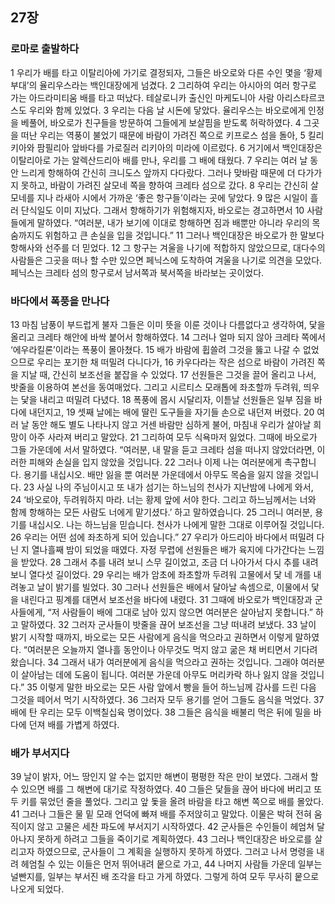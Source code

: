 ## 27장
### 로마로 출발하다
1 우리가 배를 타고 이탈리아에 가기로 결정되자, 그들은 바오로와 다른 수인 몇을 ‘황제 부대’의 율리우스라는 백인대장에게 넘겼다.
2 그리하여 우리는 아시아의 여러 항구로 가는 아드라미티움 배를 타고 떠났다. 테살로니카 출신인 마케도니아 사람 아리스타르코스도 우리와 함께 있었다.
3 우리는 다음 날 시돈에 닿았다. 율리우스는 바오로에게 인정을 베풀어, 바오로가 친구들을 방문하여 그들에게 보살핌을 받도록 허락하였다.
4 그곳을 떠난 우리는 역풍이 불었기 때문에 바람이 가려진 쪽으로 키프로스 섬을 돌아,
5 킬리키아와 팜필리아 앞바다를 가로질러 리키아의 미라에 이르렀다.
6 거기에서 백인대장은 이탈리아로 가는 알렉산드리아 배를 만나, 우리를 그 배에 태웠다.
7 우리는 여러 날 동안 느리게 항해하여 간신히 크니도스 앞까지 다다랐다. 그러나 맞바람 때문에 더 다가가지 못하고, 바람이 가려진 살모네 쪽을 향하여 크레타 섬으로 갔다.
8 우리는 간신히 살모네를 지나 라새아 시에서 가까운 ‘좋은 항구들’이라는 곳에 닿았다.
9 많은 시일이 흘러 단식일도 이미 지났다. 그래서 항해하기가 위험해지자, 바오로는 경고하면서
10 사람들에게 말하였다. “여러분, 내가 보기에 이대로 항해하면 짐과 배뿐만 아니라 우리의 목숨까지도 위험하고 큰 손실을 입을 것입니다.”
11 그러나 백인대장은 바오로가 한 말보다 항해사와 선주를 더 믿었다.
12 그 항구는 겨울을 나기에 적합하지 않았으므로, 대다수의 사람들은 그곳을 떠나 할 수만 있으면 페닉스에 도착하여 겨울을 나기로 의견을 모았다. 페닉스는 크레타 섬의 항구로서 남서쪽과 북서쪽을 바라보는 곳이었다.
### 바다에서 폭풍을 만나다
13 마침 남풍이 부드럽게 불자 그들은 이미 뜻을 이룬 것이나 다름없다고 생각하여, 닻을 올리고 크레타 해안에 바싹 붙어서 항해하였다.
14 그러나 얼마 되지 않아 크레타 쪽에서 ‘에우라킬론’이라는 폭풍이 몰아쳤다.
15 배가 바람에 휩쓸려 그것을 뚫고 나갈 수 없었으므로 우리는 포기한 채 떠밀려 다니다가,
16 카우다라는 작은 섬으로 바람이 가려진 쪽을 지날 때, 간신히 보조선을 붙잡을 수 있었다.
17 선원들은 그것을 끌어 올리고 나서, 밧줄을 이용하여 본선을 동여매었다. 그리고 시르티스 모래톱에 좌초할까 두려워, 띄우는 닻을 내리고 떠밀려 다녔다.
18 폭풍에 몹시 시달리자, 이튿날 선원들은 일부 짐을 바다에 내던지고,
19 셋째 날에는 배에 딸린 도구들을 자기들 손으로 내던져 버렸다.
20 여러 날 동안 해도 별도 나타나지 않고 거센 바람만 심하게 불어, 마침내 우리가 살아날 희망이 아주 사라져 버리고 말았다.
21 그리하여 모두 식욕마저 잃었다. 그때에 바오로가 그들 가운데에 서서 말하였다. “여러분, 내 말을 듣고 크레타 섬을 떠나지 않았더라면, 이러한 피해와 손실을 입지 않았을 것입니다.
22 그러나 이제 나는 여러분에게 촉구합니다. 용기를 내십시오. 배만 잃을 뿐 여러분 가운데에서 아무도 목숨을 잃지 않을 것입니다.
23 사실 나의 주님이시고 또 내가 섬기는 하느님의 천사가 지난밤에 나에게 와서,
24 ‘바오로야, 두려워하지 마라. 너는 황제 앞에 서야 한다. 그리고 하느님께서는 너와 함께 항해하는 모든 사람도 너에게 맡기셨다.’ 하고 말하였습니다.
25 그러니 여러분, 용기를 내십시오. 나는 하느님을 믿습니다. 천사가 나에게 말한 그대로 이루어질 것입니다.
26 우리는 어떤 섬에 좌초하게 되어 있습니다.”
27 우리가 아드리아 바다에서 떠밀려 다닌 지 열나흘째 밤이 되었을 때였다. 자정 무렵에 선원들은 배가 육지에 다가간다는 느낌을 받았다.
28 그래서 추를 내려 보니 스무 길이었고, 조금 더 나아가서 다시 추를 내려 보니 열다섯 길이었다.
29 우리는 배가 암초에 좌초할까 두려워 고물에서 닻 네 개를 내려놓고 날이 밝기를 빌었다.
30 그러나 선원들은 배에서 달아날 속셈으로, 이물에서 닻을 내린다고 핑계를 대면서 보조선을 바다에 내렸다.
31 그때에 바오로가 백인대장과 군사들에게, “저 사람들이 배에 그대로 남아 있지 않으면 여러분은 살아남지 못합니다.” 하고 말하였다.
32 그러자 군사들이 밧줄을 끊어 보조선을 그냥 떠내려 보냈다.
33 날이 밝기 시작할 때까지, 바오로는 모든 사람에게 음식을 먹으라고 권하면서 이렇게 말하였다. “여러분은 오늘까지 열나흘 동안이나 아무것도 먹지 않고 굶은 채 버티면서 기다려 왔습니다.
34 그래서 내가 여러분에게 음식을 먹으라고 권하는 것입니다. 그래야 여러분이 살아남는 데에 도움이 됩니다. 여러분 가운데 아무도 머리카락 하나 잃지 않을 것입니다.”
35 이렇게 말한 바오로는 모든 사람 앞에서 빵을 들어 하느님께 감사를 드린 다음 그것을 떼어서 먹기 시작하였다.
36 그러자 모두 용기를 얻어 그들도 음식을 먹었다.
37 배에 탄 우리는 모두 이백칠십육 명이었다.
38 그들은 음식을 배불리 먹은 뒤에 밀을 바다에 던져 배를 가볍게 하였다.
### 배가 부서지다
39 날이 밝자, 어느 땅인지 알 수는 없지만 해변이 평평한 작은 만이 보였다. 그래서 할 수 있으면 배를 그 해변에 대기로 작정하였다.
40 그들은 닻들을 끊어 바다에 버리고 또 두 키를 묶었던 줄을 풀었다. 그리고 앞 돛을 올려 바람을 타고 해변 쪽으로 배를 몰았다.
41 그러나 그들은 물 밑 모래 언덕에 빠져 배를 주저앉히고 말았다. 이물은 박혀 전혀 움직이지 않고 고물은 세찬 파도에 부서지기 시작하였다.
42 군사들은 수인들이 헤엄쳐 달아나지 못하게 하려고 그들을 죽이기로 계획하였다.
43 그러나 백인대장은 바오로를 살리고자 하였으므로, 군사들이 그 계획을 실행하지 못하게 하였다. 그러고 나서 명령을 내려 헤엄칠 수 있는 이들은 먼저 뛰어내려 뭍으로 가고,
44 나머지 사람들 가운데 일부는 널빤지를, 일부는 부서진 배 조각을 타고 가게 하였다. 그렇게 하여 모두 무사히 뭍으로 나오게 되었다.
